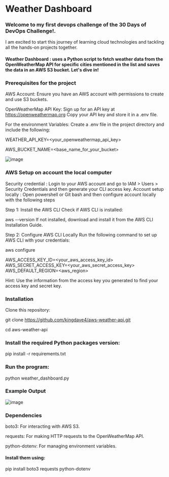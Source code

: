 # Weather Dashboard

### Welcome to my first devops challenge of the 30 Days of DevOps Challenge!. 
I am excited to start this journey of learning cloud technologies and tackling  all the hands-on projects together.


#### Weather Dashboard : uses a Python script to fetch weather data from the OpenWeatherMap API for specific cities mentioned in the list and saves the data in an AWS S3 bucket. Let's dive in!


### Prerequisites for the project

AWS Account: Ensure you have an AWS account with permissions to create and use S3 buckets.

OpenWeatherMap API Key:
    Sign up for an API key at https://openweathermap.org
    Copy your API key and store it in a .env file.


For the environment Variables: Create a .env file in the project directory and include the following:

WEATHER_API_KEY=<your_openweathermap_api_key>

AWS_BUCKET_NAME=<base_name_for_your_bucket>


![image](https://github.com/user-attachments/assets/078a4087-fd47-43cd-93b9-f3ef1d2bb0ce)


### AWS Setup on account the local computer

Security credential : Login to your AWS account and go to IAM > Users > Security Credentials and then generate your CLI access key. 
Account setup locally : Open powershell or Git bash and then configure account locally with the following steps

Step 1: Install the AWS CLI
Check if AWS CLI is installed:

aws --version
If not installed, download and install it from the AWS CLI Installation Guide.


Step 2: Configure AWS CLI Locally
Run the following command to set up AWS CLI with your credentials:

aws configure

AWS_ACCESS_KEY_ID=<your_aws_access_key_id>
AWS_SECRET_ACCESS_KEY=<your_aws_secret_access_key>
AWS_DEFAULT_REGION=<aws_region>

Hint: Use the information from the access key you generated to find your access key and secret key.


### Installation
Clone this repository:

git clone https://github.com/kingdave4/aws-weather-api.git

cd aws-weather-api


### Install the required Python packages version:

pip install -r requirements.txt


### Run the program:

python weather_dashboard.py


### Example Output

![image](https://github.com/user-attachments/assets/71a42957-0a0d-4577-a072-7a9c9042fc56)


### Dependencies
boto3: For interacting with AWS S3.

requests: For making HTTP requests to the OpenWeatherMap API.

python-dotenv: For managing environment variables.


#### Install them using:

pip install boto3 requests python-dotenv

